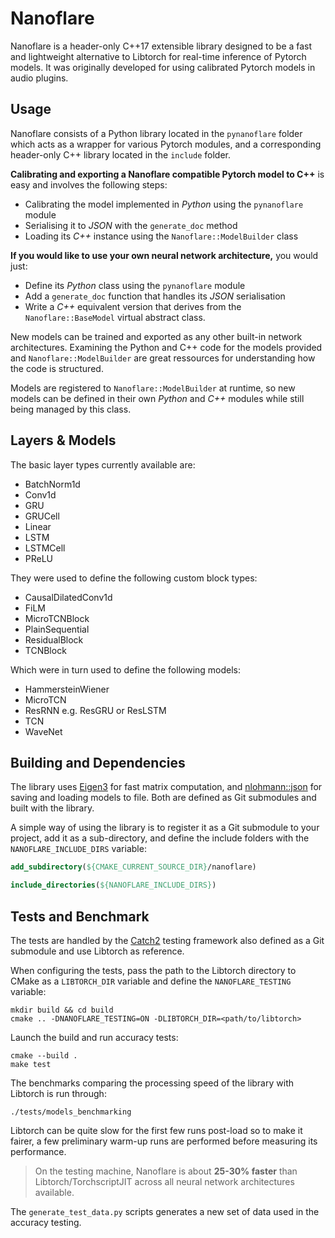 # Nanoflare

Nanoflare is a header-only C++17 extensible library designed to be a fast and lightweight alternative to Libtorch for real-time inference of Pytorch models. It was originally developed for using calibrated Pytorch models in audio plugins.

## Usage

Nanoflare consists of a Python library located in the `pynanoflare` folder which acts as a wrapper for various Pytorch modules, and a corresponding header-only C++ library located in the `include` folder.

**Calibrating and exporting a Nanoflare compatible Pytorch model to C++** is easy and involves the following steps:

* Calibrating the model implemented in *Python* using the `pynanoflare` module
* Serialising it to *JSON* with the `generate_doc` method
* Loading its *C++* instance using the `Nanoflare::ModelBuilder` class

**If you would like to use your own neural network architecture,** you would just:
* Define its *Python* class using the `pynanoflare` module
* Add a `generate_doc` function that handles its *JSON* serialisation
* Write a *C++* equivalent version that derives from the `Nanoflare::BaseModel` virtual abstract class.

New models can be trained and exported as any other built-in network architectures. Examining the Python and C++ code for the models provided and `Nanoflare::ModelBuilder` are great ressources for understanding how the code is structured.

Models are registered to `Nanoflare::ModelBuilder` at runtime, so new models can be defined in their own *Python* and *C++* modules while still being managed by this class.

## Layers & Models

The basic layer types currently available are:

* BatchNorm1d
* Conv1d
* GRU
* GRUCell
* Linear
* LSTM
* LSTMCell
* PReLU

They were used to define the following custom block types:

* CausalDilatedConv1d
* FiLM
* MicroTCNBlock
* PlainSequential
* ResidualBlock
* TCNBlock

Which were in turn used to define the following models:

* HammersteinWiener
* MicroTCN
* ResRNN e.g. ResGRU or ResLSTM
* TCN
* WaveNet

## Building and Dependencies

The library uses [Eigen3](https://gitlab.com/libeigen/eigen.git) for fast matrix computation, and [nlohmann::json](https://github.com/nlohmann/json.git) for saving and loading models to file. Both are defined as Git submodules and built with the library.

A simple way of using the library is to register it as a Git submodule to your project, add it as a sub-directory, and define the include folders with the `NANOFLARE_INCLUDE_DIRS` variable:

```cmake
add_subdirectory(${CMAKE_CURRENT_SOURCE_DIR}/nanoflare)

include_directories(${NANOFLARE_INCLUDE_DIRS})
```

## Tests and Benchmark

The tests are handled by the [Catch2](https://github.com/catchorg/Catch2.git) testing framework also defined as a Git submodule and use Libtorch as reference.

When configuring the tests, pass the path to the Libtorch directory to CMake as a `LIBTORCH_DIR` variable and define the `NANOFLARE_TESTING` variable:

```shell
mkdir build && cd build
cmake .. -DNANOFLARE_TESTING=ON -DLIBTORCH_DIR=<path/to/libtorch>
```

Launch the build and run accuracy tests:

```shell
cmake --build .
make test
```

The benchmarks comparing the processing speed of the library with Libtorch is run through:

```shell
./tests/models_benchmarking
```

Libtorch can be quite slow for the first few runs post-load so to make it fairer, a few preliminary warm-up runs are performed before measuring its performance.

> On the testing machine, Nanoflare is about **25-30% faster** than Libtorch/TorchscriptJIT across all neural network architectures available.

The `generate_test_data.py` scripts generates a new set of data used in the accuracy testing.